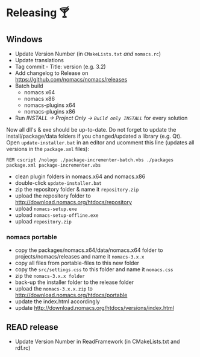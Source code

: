 # Releasing 🍸

## Windows
- Update Version Number (in `CMakeLists.txt` *and* `nomacs.rc`)
- Update translations
- Tag commit - Title: version (e.g. 3.2)
- Add changelog to Release on https://github.com/nomacs/nomacs/releases
- Batch build
  - nomacs x64
  - nomacs x86
  - nomacs-plugins x64
  - nomacs-plugins x86
- Run _INSTALL -> Project Only -> `Build only INSTALL`_ for every solution

Now all dll's & exe should be up-to-date. Do not forget to update the install/package/data folders if you changed/updated a library (e.g. Qt).
Open `update-installer.bat` in an editor and ucomment this line (updates all versions in the `package.xml` files):

```REM cscript /nologo ./package-incrementer-batch.vbs ./packages package.xml package-incrementer.vbs```

- clean plugin folders in nomacs.x64 and nomacs.x86
- double-click `update-installer.bat`
- zip the repository folder & name it `repository.zip`
- upload the repository folder to http://download.nomacs.org/htdocs/repository
- upload `nomacs-setup.exe`
- upload `nomacs-setup-offline.exe`
- upload `repository.zip`

### nomacs portable
- copy the packages/nomacs.x64/data/nomacs.x64 folder to projects/nomacs/releases and name it `nomacs-3.x.x`
- copy all files from portable-files to this new folder
- copy the `src/settings.css` to this folder and name it `nomacs.css`
- zip the `nomacs-3.x.x folder`
- back-up the installer folder to the release folder
- upload the `nomacs-3.x.x.zip` to http://download.nomacs.org/htdocs/portable
- update the index.html accordingly
- update http://download.nomacs.org/htdocs/versions/index.html

## READ release
- Update Version Number in ReadFramework (in CMakeLists.txt and rdf.rc)

